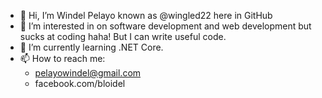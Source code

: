 - 👋 Hi, I’m Windel Pelayo known as @wingled22 here in GitHub
- 👀 I’m interested in on software development and web development but sucks at coding haha! But I can write useful code.
- 🌱 I’m currently learning .NET Core.
- 📫 How to reach me: 
  - pelayowindel@gmail.com
  - facebook.com/bloidel

<!---
wingled22/wingled22 is a ✨ special ✨ repository because its `README.md` (this file) appears on your GitHub profile.
You can click the Preview link to take a look at your changes.
--->
